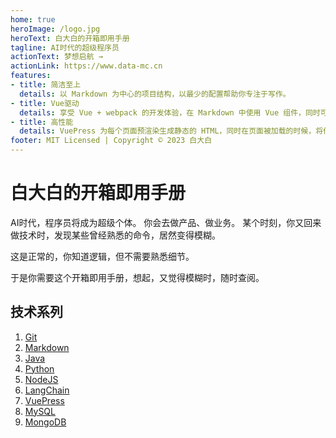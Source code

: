 ```yaml
---
home: true
heroImage: /logo.jpg
heroText: 白大白的开箱即用手册
tagline: AI时代的超级程序员
actionText: 梦想启航 →
actionLink: https://www.data-mc.cn
features:
- title: 简洁至上
  details: 以 Markdown 为中心的项目结构，以最少的配置帮助你专注于写作。
- title: Vue驱动
  details: 享受 Vue + webpack 的开发体验，在 Markdown 中使用 Vue 组件，同时可以使用 Vue 来开发自定义主题。
- title: 高性能
  details: VuePress 为每个页面预渲染生成静态的 HTML，同时在页面被加载的时候，将作为 SPA 运行。
footer: MIT Licensed | Copyright © 2023 白大白
---
```


# 白大白的开箱即用手册

AI时代，程序员将成为超级个体。
你会去做产品、做业务。
某个时刻，你又回来做技术时，发现某些曾经熟悉的命令，居然变得模糊。

这是正常的，你知道逻辑，但不需要熟悉细节。

于是你需要这个开箱即用手册，想起，又觉得模糊时，随时查阅。

## 技术系列

1. [Git](./git/README.md)
1. [Markdown](./markdown/README.md)
2. [Java](./java/README.md)
2. [Python](./python/README.md)
3. [NodeJS](./nodejs/README.md)
4. [LangChain](./langchain/README.md)
5. [VuePress](./vuepress/README.md)
6. [MySQL](./mysql/README.md)
7. [MongoDB](./mongodb/README.md)